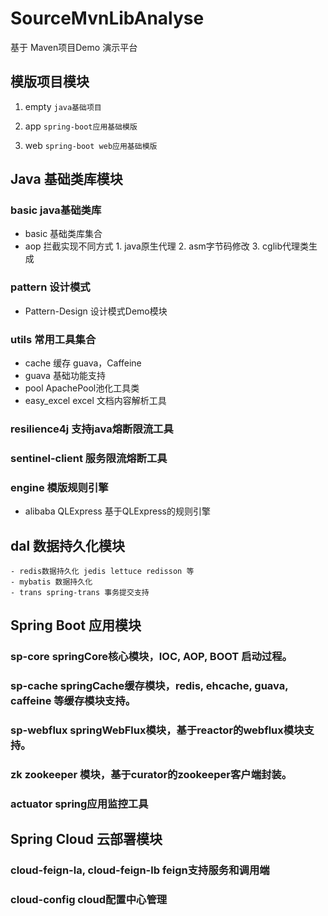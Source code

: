 # SourceMvnLibAnalyse
基于 Maven项目Demo 演示平台

## 模版项目模块

1. empty ```java基础项目```
    
2. app ```spring-boot应用基础模版```
    
3. web ```spring-boot web应用基础模版```



## Java 基础类库模块

### basic java基础类库
  - basic 基础类库集合 
  - aop 拦截实现不同方式 1. java原生代理 2. asm字节码修改 3. cglib代理类生成

### pattern 设计模式
  - Pattern-Design 设计模式Demo模块

### utils 常用工具集合
  - cache 缓存 guava，Caffeine
  - guava 基础功能支持
  - pool ApachePool池化工具类
  - easy_excel excel 文档内容解析工具

### resilience4j 支持java熔断限流工具

### sentinel-client 服务限流熔断工具

### engine 模版规则引擎
  - alibaba QLExpress 基于QLExpress的规则引擎


## dal 数据持久化模块
    - redis数据持久化 jedis lettuce redisson 等
    - mybatis 数据持久化
    - trans spring-trans 事务提交支持


## Spring Boot 应用模块

### sp-core springCore核心模块，IOC, AOP, BOOT 启动过程。
### sp-cache springCache缓存模块，redis, ehcache, guava, caffeine 等缓存模块支持。
### sp-webflux springWebFlux模块，基于reactor的webflux模块支持。
### zk zookeeper 模块，基于curator的zookeeper客户端封装。
### actuator spring应用监控工具



## Spring Cloud 云部署模块
### cloud-feign-la, cloud-feign-lb feign支持服务和调用端
### cloud-config cloud配置中心管理

